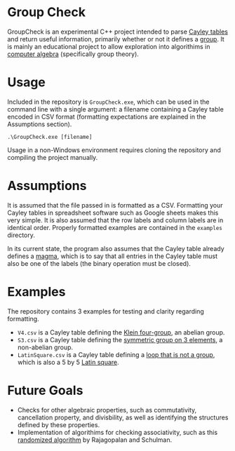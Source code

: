 # Group Check
GroupCheck is an experimental C++ project intended to parse [Cayley tables](https://en.wikipedia.org/wiki/Cayley_table) and return useful information, primarily whether or not it defines a [group](https://en.wikipedia.org/wiki/Group_(mathematics)). It is mainly an educational project to allow exploration into algorithims in [computer algebra](https://en.wikipedia.org/wiki/Computer_algebra) (specifically group theory).

# Usage
Included in the repository is ```GroupCheck.exe```, which can be used in the command line with a single argument: a filename containing a Cayley table encoded in CSV format (formatting expectations are explained in the Assumptions section).

```.\GroupCheck.exe [filename]```

Usage in a non-Windows environment requires cloning the repository and compiling the project manually.

# Assumptions
It is assumed that the file passed in is formatted as a CSV. Formatting your Cayley tables in spreadsheet software such as Google sheets makes this very simple. It is also assumed that the row labels and column labels are in identical order. Properly formatted examples are contained in the ```examples``` directory.

In its current state, the program also assumes that the Cayley table already defines a [magma](https://en.wikipedia.org/wiki/Magma_(algebra)), which is to say that all entries in the Cayley table must also be one of the labels (the binary operation must be closed).

# Examples 

The repository contains 3 examples for testing and clarity regarding formatting.

- ```V4.csv``` is a Cayley table defining the [Klein four-group](https://en.wikipedia.org/wiki/Klein_four-group), an abelian group.
- ```S3.csv``` is a Cayley table defining the [symmetric group on 3 elements](https://groupprops.subwiki.org/wiki/Symmetric_group:S3), a non-abelian group.
- ```LatinSquare.csv``` is a Cayley table defining a [loop that is not a group](https://en.wikipedia.org/wiki/Quasigroup#Loops), which is also a 5 by 5 [Latin square](https://en.wikipedia.org/wiki/Small_Latin_squares_and_quasigroups#Order_5).

# Future Goals

- Checks for other algebraic properties, such as commutativity, cancellation property, and divisbility, as well as identifying the structures defined by these properties.
- Implementation of algorithims for checking associativity, such as this [randomized algorithm](https://doi.org/10.1137/S0097539797325387) by Rajagopalan and Schulman. 
